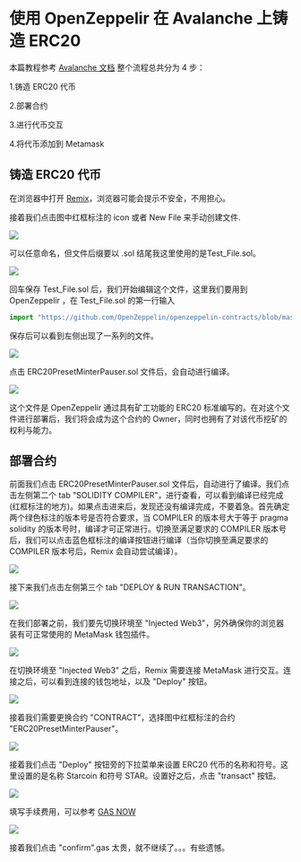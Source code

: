 # 使用 OpenZeppelir 在 Avalanche 上铸造 ERC20 
本篇教程参考 [Avalanche 文档](https://docs.avax.network/build/tutorials/smart-digital-assets/create-erc-20-token-on-avalanche-c-chain)
整个流程总共分为 4 步：

1.铸造 ERC20 代币

2.部署合约

3.进行代币交互

4.将代币添加到 Metamask

## 铸造 ERC20 代币
在浏览器中打开 [Remix](http://remix.ethereum.org/#optimize=false&evmVersion=null&version=soljson-v0.8.6+commit.11564f7e.js&runs=200)，浏览器可能会提示不安全，不用担心。

接着我们点击图中红框标注的 icon 或者 New File 来手动创建文件.

![](https://github.com/zq19/CatchBall/blob/master/images/20210806000111.jpg)

可以任意命名，但文件后缀要以 .sol 结尾我这里使用的是Test_File.sol。

![](https://github.com/zq19/CatchBall/blob/master/images/20210806000321.jpg)

回车保存 Test_File.sol 后，我们开始编辑这个文件，这里我们要用到 OpenZeppelir ，在 Test_File.sol 的第一行输入 

```python
import "https://github.com/OpenZeppelin/openzeppelin-contracts/blob/master/contracts/token/ERC20/presets/ERC20PresetMinterPauser.sol";
```

保存后可以看到左侧出现了一系列的文件。

![](https://github.com/zq19/CatchBall/blob/master/images/20210806000630.jpg)

点击 ERC20PresetMinterPauser.sol 文件后，会自动进行编译。

![](https://github.com/zq19/CatchBall/blob/master/images/20210806001221.jpg)

这个文件是 OpenZeppelir 通过具有矿工功能的 ERC20 标准编写的。在对这个文件进行部署后，我们将会成为这个合约的 Owner，同时也拥有了对该代币挖矿的权利与能力。

## 部署合约

前面我们点击 ERC20PresetMinterPauser.sol 文件后，自动进行了编译。我们点击左侧第二个 tab "SOLIDITY COMPILER"，进行查看，可以看到编译已经完成(红框标注的地方)。如果点击进来后，发现还没有编译完成，不要着急。首先确定两个绿色标注的版本号是否符合要求，当 COMPILER 的版本号大于等于 pragma solidity 的版本号时，编译才可正常进行。切换至满足要求的 COMPILER 版本号后，我们可以点击蓝色框标注的编译按钮进行编译（当你切换至满足要求的 COMPILER 版本号后，Remix 会自动尝试编译）。

![](https://github.com/zq19/CatchBall/blob/master/images/20210806001600.jpg)

接下来我们点击左侧第三个 tab "DEPLOY & RUN TRANSACTION"。

![](https://github.com/zq19/CatchBall/blob/master/images/20210806002228.jpg)

在我们部署之前，我们要先切换环境至 "Injected Web3"，另外确保你的浏览器装有可正常使用的 MetaMask 钱包插件。

![](https://github.com/zq19/CatchBall/blob/master/images/20210806002732.jpg)

在切换环境至 "Injected Web3" 之后，Remix 需要连接 MetaMask 进行交互。连接之后，可以看到连接的钱包地址，以及 "Deploy" 按钮。

![](https://github.com/zq19/CatchBall/blob/master/images/20210806003147.jpg)

接着我们需要更换合约 "CONTRACT"，选择图中红框标注的合约 "ERC20PresetMinterPauser"。

![](https://github.com/zq19/CatchBall/blob/master/images/20210806003747.jpg)

接着我们点击 "Deploy" 按钮旁的下拉菜单来设置 ERC20 代币的名称和符号。这里设置的是名称 Starcoin 和符号 STAR。设置好之后，点击 "transact" 按钮。

![](https://github.com/zq19/CatchBall/blob/master/images/20210806011128.jpg)

填写手续费用，可以参考 [GAS NOW](https://www.gasnow.org/)

![](https://github.com/zq19/CatchBall/blob/master/images/20210806112624.jpg)

接着我们点击 "confirm".gas 太贵，就不继续了。。。有些遗憾。
